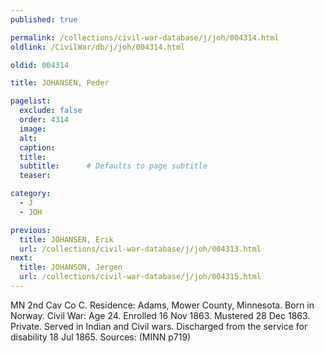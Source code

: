 ```yaml
---
published: true

permalink: /collections/civil-war-database/j/joh/004314.html
oldlink: /CivilWar/db/j/joh/004314.html

oldid: 004314

title: JOHANSEN, Peder

pagelist:
  exclude: false
  order: 4314
  image: 
  alt:
  caption:
  title:
  subtitle:      # Defaults to page subtitle
  teaser:

category: 
  - J 
  - JOH

previous:
  title: JOHANSEN, Erik
  url: /collections/civil-war-database/j/joh/004313.html  
next:
  title: JOHANSON, Jergen
  url: /collections/civil-war-database/j/joh/004315.html   
---
```

MN 2nd Cav Co C. Residence: Adams, Mower County, Minnesota. Born in Norway. Civil War: Age 24. Enrolled 16 Nov 1863. Mustered 28 Dec 1863. Private. Served in Indian and Civil wars. Discharged from the service for disability 18 Jul 1865. Sources: (MINN p719)